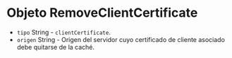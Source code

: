 # Objeto RemoveClientCertificate

* `tipo` String - `clientCertificate`.
* `origen` String - Origen del servidor cuyo certificado de cliente asociado debe quitarse de la caché.
